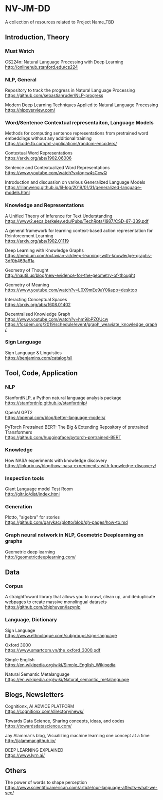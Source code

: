 # NV-JM-DD

A collection of resources related to Project Name_TBD

## Introduction, Theory  

### Must Watch
CS224n: Natural Language Processing with Deep Learning  
http://onlinehub.stanford.edu/cs224

### NLP, General 
Repository to track the progress in Natural Language Processing  
https://github.com/sebastianruder/NLP-progress

Modern Deep Learning Techniques Applied to Natural Language Processing  
https://nlpoverview.com/

### Word/Sentence Contextual representaiton, Language Models 
Methods for computing sentence representations from pretrained word embeddings without any additional training  
https://code.fb.com/ml-applications/random-encoders/

Contextual Word Representations  
https://arxiv.org/abs/1902.06006

Sentence and Contextualized Word Representations  
https://www.youtube.com/watch?v=Ioqrw4sCcwQ

Introduction and discussion on various Generalized Language Models  
https://lilianweng.github.io/lil-log/2019/01/31/generalized-language-models.html

   
### Knowledge and Representations
A Unified Theory of Inference for Text Understanding  
https://www2.eecs.berkeley.edu/Pubs/TechRpts/1987/CSD-87-339.pdf

A general framework for learning context-based action representation for Reinforcement Learning  
https://arxiv.org/abs/1902.01119

Deep Learning with Knowledge Graphs  
https://medium.com/octavian-ai/deep-learning-with-knowledge-graphs-3df0b469a61a

Geometry of Thought  
http://nautil.us/blog/new-evidence-for-the-geometry-of-thought

Geometry of Meaning  
https://www.youtube.com/watch?v=L0X9mEe9aY0&app=desktop
  
Interacting Conceptual Spaces    
https://arxiv.org/abs/1608.01402  

Decentralised Knowledge Graph  
https://www.youtube.com/watch?v=hm9ibPZOUcw
https://fosdem.org/2019/schedule/event/graph_weaviate_knowledge_graph/

### Sign Language
Sign Language & Linguistics  
https://benjamins.com/catalog/sll

## Tool, Code, Application  

### NLP
StanfordNLP, a Python natural language analysis package  
https://stanfordnlp.github.io/stanfordnlp/

OpenAI GPT2  
https://openai.com/blog/better-language-models/  

PyTorch Pretrained BERT: The Big & Extending Repository of pretrained Transformers  
https://github.com/huggingface/pytorch-pretrained-BERT  

### Knowledge 
How NASA experiments with knowledge discovery  
https://linkurio.us/blog/how-nasa-experiments-with-knowledge-discovery/

### Inspection tools
Giant Language model Test Room  
http://gltr.io/dist/index.html  

### Generation 
Plotto, "algebra" for stories   
https://github.com/garykac/plotto/blob/gh-pages/how-to.md

### Graph neural network in NLP, Geometric Deeplearning on graphs
Geometric deep learning   
http://geometricdeeplearning.com/  


## Data

### Corpus
A straightfoward library that allows you to crawl, clean up, and deduplicate webpages to create massive monolingual datasets  
https://github.com/chiphuyen/lazynlp

### Language, Dictionary
Sign Language  
https://www.ethnologue.com/subgroups/sign-language

Oxford 3000  
https://www.smartcom.vn/the_oxford_3000.pdf

Simple English  
https://en.wikipedia.org/wiki/Simple_English_Wikipedia

Natural Semantic Metalanguage  
https://en.wikipedia.org/wiki/Natural_semantic_metalanguage


## Blogs, Newsletters  
Cognitionx, AI ADVICE PLATFORM  
https://cognitionx.com/directory/news/  

Towards Data Science, Sharing concepts, ideas, and codes  
https://towardsdatascience.com/

Jay Alammar's blog, Visualizing machine learning one concept at a time  
http://jalammar.github.io/

DEEP LEARNING EXPLAINED   
https://www.lyrn.ai/  


## Others
The power of words to shape perception  
https://www.scientificamerican.com/article/our-language-affects-what-we-see/
